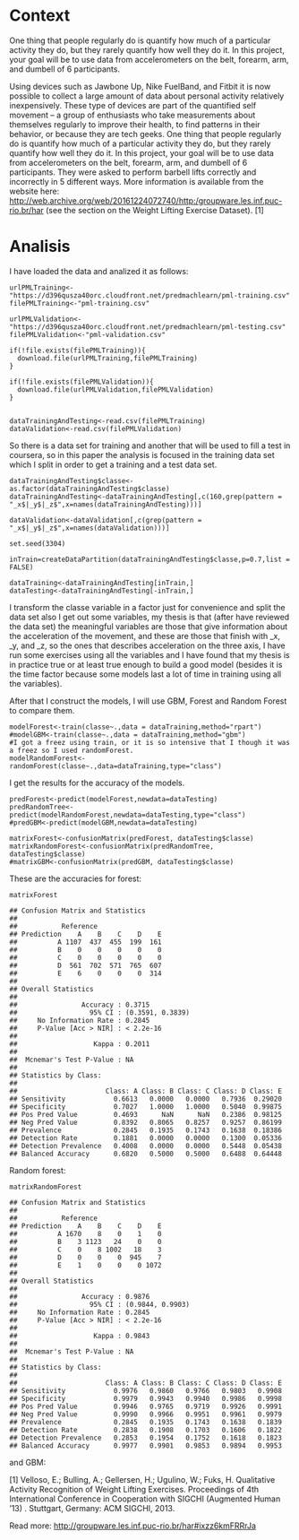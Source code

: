 Context
=======

One thing that people regularly do is quantify how much of a particular
activity they do, but they rarely quantify how well they do it. In this
project, your goal will be to use data from accelerometers on the belt,
forearm, arm, and dumbell of 6 participants.

Using devices such as Jawbone Up, Nike FuelBand, and Fitbit it is now
possible to collect a large amount of data about personal activity
relatively inexpensively. These type of devices are part of the
quantified self movement – a group of enthusiasts who take measurements
about themselves regularly to improve their health, to find patterns in
their behavior, or because they are tech geeks. One thing that people
regularly do is quantify how much of a particular activity they do, but
they rarely quantify how well they do it. In this project, your goal
will be to use data from accelerometers on the belt, forearm, arm, and
dumbell of 6 participants. They were asked to perform barbell lifts
correctly and incorrectly in 5 different ways. More information is
available from the website here:
<a href="http://web.archive.org/web/20161224072740/http:/groupware.les.inf.puc-rio.br/har" class="uri">http://web.archive.org/web/20161224072740/http:/groupware.les.inf.puc-rio.br/har</a>
(see the section on the Weight Lifting Exercise Dataset). \[1\]

Analisis
========

I have loaded the data and analized it as follows:

    urlPMLTraining<-"https://d396qusza40orc.cloudfront.net/predmachlearn/pml-training.csv"
    filePMLTraining<-"pml-training.csv"

    urlPMLValidation<-"https://d396qusza40orc.cloudfront.net/predmachlearn/pml-testing.csv"
    filePMLValidation<-"pml-validation.csv"

    if(!file.exists(filePMLTraining)){
      download.file(urlPMLTraining,filePMLTraining)
    }

    if(!file.exists(filePMLValidation)){
      download.file(urlPMLValidation,filePMLValidation)
    }


    dataTrainingAndTesting<-read.csv(filePMLTraining)
    dataValidation<-read.csv(filePMLValidation)

So there is a data set for training and another that will be used to
fill a test in coursera, so in this paper the analysis is focused in the
training data set which I split in order to get a training and a test
data set.

    dataTrainingAndTesting$classe<-as.factor(dataTrainingAndTesting$classe)
    dataTrainingAndTesting<-dataTrainingAndTesting[,c(160,grep(pattern = "_x$|_y$|_z$",x=names(dataTrainingAndTesting)))]

    dataValidation<-dataValidation[,c(grep(pattern = "_x$|_y$|_z$",x=names(dataValidation)))]

    set.seed(3304)

    inTrain=createDataPartition(dataTrainingAndTesting$classe,p=0.7,list = FALSE)

    dataTraining<-dataTrainingAndTesting[inTrain,]
    dataTesting<-dataTrainingAndTesting[-inTrain,]

I transform the classe variable in a factor just for convenience and
split the data set also I get out some variables, my thesis is that
(after have reviewed the data set) the meaningful variables are those
that give information about the acceleration of the movement, and these
are those that finish with \_x, \_y, and \_z, so the ones that describes
acceleration on the three axis, I have run some exercises using all the
variables and I have found that my thesis is in practice true or at
least true enough to build a good model (besides it is the time factor
because some models last a lot of time in training using all the
variables).

After that I construct the models, I will use GBM, Forest and Random
Forest to compare them.

    modelForest<-train(classe~.,data = dataTraining,method="rpart")
    #modelGBM<-train(classe~.,data = dataTraining,method="gbm")
    #I got a freez using train, or it is so intensive that I though it was a freez so I used randomForest.
    modelRandomForest<-randomForest(classe~.,data=dataTraining,type="class")

I get the results for the accuracy of the models.

    predForest<-predict(modelForest,newdata=dataTesting)
    predRandomTree<-predict(modelRandomForest,newdata=dataTesting,type="class")
    #predGBM<-predict(modelGBM,newdata=dataTesting)

    matrixForest<-confusionMatrix(predForest, dataTesting$classe)
    matrixRandomForest<-confusionMatrix(predRandomTree, dataTesting$classe)
    #matrixGBM<-confusionMatrix(predGBM, dataTesting$classe)

These are the accuracies for forest:

    matrixForest

    ## Confusion Matrix and Statistics
    ## 
    ##           Reference
    ## Prediction    A    B    C    D    E
    ##          A 1107  437  455  199  161
    ##          B    0    0    0    0    0
    ##          C    0    0    0    0    0
    ##          D  561  702  571  765  607
    ##          E    6    0    0    0  314
    ## 
    ## Overall Statistics
    ##                                           
    ##                Accuracy : 0.3715          
    ##                  95% CI : (0.3591, 0.3839)
    ##     No Information Rate : 0.2845          
    ##     P-Value [Acc > NIR] : < 2.2e-16       
    ##                                           
    ##                   Kappa : 0.2011          
    ##                                           
    ##  Mcnemar's Test P-Value : NA              
    ## 
    ## Statistics by Class:
    ## 
    ##                      Class: A Class: B Class: C Class: D Class: E
    ## Sensitivity            0.6613   0.0000   0.0000   0.7936  0.29020
    ## Specificity            0.7027   1.0000   1.0000   0.5040  0.99875
    ## Pos Pred Value         0.4693      NaN      NaN   0.2386  0.98125
    ## Neg Pred Value         0.8392   0.8065   0.8257   0.9257  0.86199
    ## Prevalence             0.2845   0.1935   0.1743   0.1638  0.18386
    ## Detection Rate         0.1881   0.0000   0.0000   0.1300  0.05336
    ## Detection Prevalence   0.4008   0.0000   0.0000   0.5448  0.05438
    ## Balanced Accuracy      0.6820   0.5000   0.5000   0.6488  0.64448

Random forest:

    matrixRandomForest

    ## Confusion Matrix and Statistics
    ## 
    ##           Reference
    ## Prediction    A    B    C    D    E
    ##          A 1670    8    0    1    0
    ##          B    3 1123   24    0    0
    ##          C    0    8 1002   18    3
    ##          D    0    0    0  945    7
    ##          E    1    0    0    0 1072
    ## 
    ## Overall Statistics
    ##                                           
    ##                Accuracy : 0.9876          
    ##                  95% CI : (0.9844, 0.9903)
    ##     No Information Rate : 0.2845          
    ##     P-Value [Acc > NIR] : < 2.2e-16       
    ##                                           
    ##                   Kappa : 0.9843          
    ##                                           
    ##  Mcnemar's Test P-Value : NA              
    ## 
    ## Statistics by Class:
    ## 
    ##                      Class: A Class: B Class: C Class: D Class: E
    ## Sensitivity            0.9976   0.9860   0.9766   0.9803   0.9908
    ## Specificity            0.9979   0.9943   0.9940   0.9986   0.9998
    ## Pos Pred Value         0.9946   0.9765   0.9719   0.9926   0.9991
    ## Neg Pred Value         0.9990   0.9966   0.9951   0.9961   0.9979
    ## Prevalence             0.2845   0.1935   0.1743   0.1638   0.1839
    ## Detection Rate         0.2838   0.1908   0.1703   0.1606   0.1822
    ## Detection Prevalence   0.2853   0.1954   0.1752   0.1618   0.1823
    ## Balanced Accuracy      0.9977   0.9901   0.9853   0.9894   0.9953

and GBM:

\[1\] Velloso, E.; Bulling, A.; Gellersen, H.; Ugulino, W.; Fuks, H.
Qualitative Activity Recognition of Weight Lifting Exercises.
Proceedings of 4th International Conference in Cooperation with SIGCHI
(Augmented Human ’13) . Stuttgart, Germany: ACM SIGCHI, 2013.

Read more:
<a href="http://groupware.les.inf.puc-rio.br/har#ixzz6kmFRRrJa" class="uri">http://groupware.les.inf.puc-rio.br/har#ixzz6kmFRRrJa</a>
